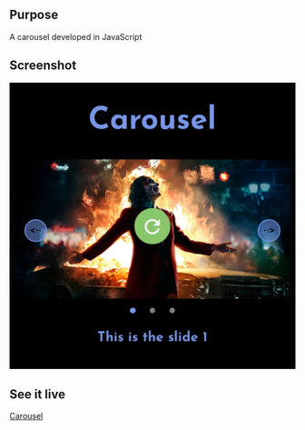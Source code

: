 <h2>Purpose</h2>
<p>A carousel developed in JavaScript</p>
<h2>Screenshot</h2>
<img src="CAROUSEL.PNG">
<h2>See it live</h2>
<a href="https://amapola-negra.github.io/Scrimba-Projects-Repo/Frontend-career-path/Carousel/">Carousel</a>
